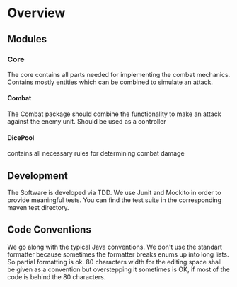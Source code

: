 # Overview

## Modules

### Core
The core contains all parts needed for implementing the combat mechanics.
Contains mostly entities which can be combined to simulate an attack.

#### Combat
The Combat package should combine the functionality to make an attack against the 
enemy unit. Should be used as a controller

#### DicePool
contains all necessary rules for determining combat damage

## Development
The Software is developed via TDD. We use Junit and Mockito in order to provide meaningful tests.
You can find the test suite in the corresponding maven test directory.

## Code Conventions
We go along with the typical Java conventions. We don't use the standart formatter
because sometimes the formatter breaks enums up into long lists. So partial 
formatting is ok. 80 characters width for the editing space shall be given 
as a convention but overstepping it sometimes is OK, if most of the
code is behind the 80 characters.